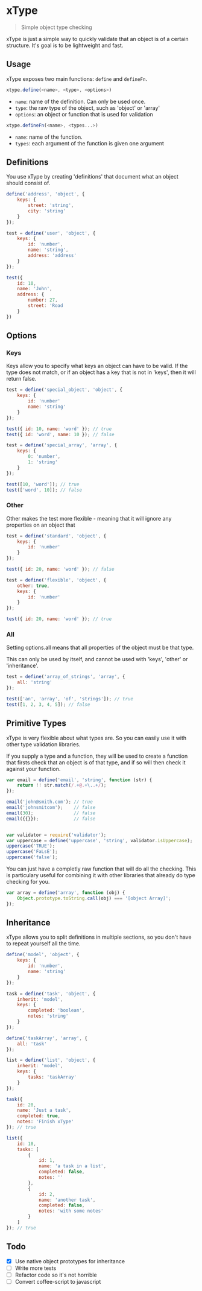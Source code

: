 xType
=====

> Simple object type checking

xType is just a simple way to quickly validate that an object is of a certain
structure. It's goal is to be lightweight and fast.

## Usage

xType exposes two main functions: `define` and `defineFn`.

```javascript
xtype.define(<name>, <type>, <options>)
```

- `name`: name of the definition. Can only be used once.
- `type`: the raw type of the object, such as 'object' or 'array'
- `options`: an object or function that is used for validation

```javascript
xtype.defineFn(<name>, <types...>)
```

- `name`: name of the function.
- `types`: each argument of the function is given one argument

## Definitions

You use xType by creating 'definitions' that document what an object should
consist of.

```javascript
define('address', 'object', {
    keys: {
        street: 'string',
        city: 'string'
    }
});

test = define('user', 'object', {
    keys: {
        id: 'number',
        name: 'string',
        address: 'address'
    }
});

test({
    id: 10,
    name: 'John',
    address: {
        number: 27,
        street: 'Road
    }
})
```

## Options


### Keys

Keys allow you to specify what keys an object can have to be valid. If the type
does not match, or if an object has a key that is not in 'keys', then it will
return false.

```javascript
test = define('special_object', 'object', {
    keys: {
        id: 'number'
        name: 'string'
    }
});

test({ id: 10, name: 'word' }); // true
test({ id: 'word', name: 10 }); // false

test = define('special_array', 'array', {
    keys: {
        0: 'number',
        1: 'string'
    }
});

test([10, 'word']); // true
test(['word', 10]); // false
```

### Other

Other makes the test more flexible - meaning that it will ignore any properties
on an object that

```javascript
test = define('standard', 'object', {
    keys: {
        id: 'number'
    }
});

test({ id: 20, name: 'word' }); // false

test = define('flexible', 'object', {
    other: true,
    keys: {
        id: 'number'
    }
});

test({ id: 20, name: 'word' }); // true
```


### All

Setting options.all means that all properties of the object must be that type.

This can only be used by itself, and cannot be used with 'keys', 'other' or
'inheritance'.

```javascript
test = define('array_of_strings', 'array', {
    all: 'string'
});

test(['an', 'array', 'of', 'strings']); // true
test([1, 2, 3, 4, 5]); // false
```

## Primitive Types

xType is very flexible about what types are. So you can easily use it with
other type validation libraries.

If you supply a type and a function, they will be used to create a function
that firsts check that an object is of that type, and if so will then check it
against your function.

```javascript
var email = define('email', 'string', function (str) {
    return !! str.match(/.+@.+\..+/);
});

email('john@smith.com'); // true
email('johnsmitcom');    // false
email(30);               // false
email({{}});             // false


var validator = require('validator');
var uppercase = define('uppercase', 'string', validator.isUppercase);
uppercase('TRUE');
uppercase('FaLsE');
uppercase('false');
```

You can just have a completly raw function that will do all the checking. This
is particulary useful for combining it with other libraries that already do
type checking for you.

```javascript
var array = define('array', function (obj) {
    Object.prototype.toString.call(obj) === '[object Array]';
});
```

## Inheritance

xType allows you to split definitions in multiple sections, so you don't have
to repeat yourself all the time.

```javascript
define('model', 'object', {
    keys: {
        id: 'number',
        name: 'string'
    }
});

task = define('task', 'object', {
    inherit: 'model',
    keys: {
        completed: 'boolean',
        notes: 'string'
    }
});

define('taskArray', 'array', {
    all: 'task'
});

list = define('list', 'object', {
    inherit: 'model',
    keys: {
        tasks: 'taskArray'
    }
});

task({
    id: 20,
    name: 'Just a task',
    completed: true,
    notes: 'Finish xType'
}); // true

list({
    id: 10,
    tasks: [
        {
            id: 1,
            name: 'a task in a list',
            completed: false,
            notes: ''
        },
        {
            id: 2,
            name: 'another task',
            completed: false,
            notes: 'with some notes'
        }
    ]
}); // true
````

## Todo

- [x] Use native object prototypes for inheritance
- [ ] Write more tests
- [ ] Refactor code so it's not horrible
- [ ] Convert coffee-script to javascript
